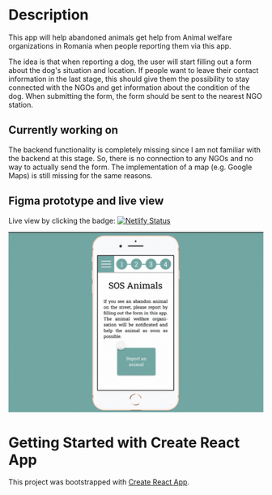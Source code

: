 # Description

This app will help abandoned animals get help from Animal welfare organizations in Romania when people reporting them via this app.

The idea is that when reporting a dog, the user will start filling out a form about the dog's situation and location.
If people want to leave their contact information in the last stage, this should give them the possibility to stay connected with the NGOs and get information about the condition of the dog.
When submitting the form, the form should be sent to the nearest NGO station.

## Currently working on 

The backend functionality is completely missing since I am not familiar with the backend at this stage. So, there is no connection to any NGOs and no way to actually send the form. The implementation of a map (e.g. Google Maps) is still missing for the same reasons. 

## Figma prototype and live view
Live view by clicking the badge:  [![Netlify Status](https://api.netlify.com/api/v1/badges/f9a7f8d3-58ca-44ed-a038-ae8d2efd31a5/deploy-status)](https://sos-animal.netlify.app/)

![Thumbnail](https://github.com/YuriDevAT/sos-animals/blob/main/public/sos%20animal.gif)


# Getting Started with Create React App

This project was bootstrapped with [Create React App](https://github.com/facebook/create-react-app).
